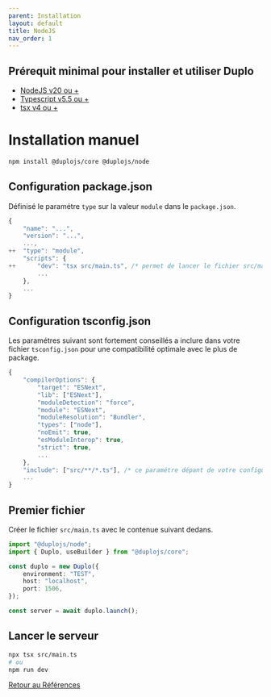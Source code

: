 ```yaml
---
parent: Installation
layout: default
title: NodeJS
nav_order: 1
---
```


## Prérequit minimal pour installer et utiliser Duplo
- [NodeJS v20 ou +](https://nodejs.org/fr/blog/release/v20.0.0)
- [Typescript v5.5 ou +](https://www.typescriptlang.org/docs/handbook/release-notes/typescript-5-5.html)
- [tsx v4 ou +](https://www.npmjs.com/package/tsx)

# Installation manuel

```bash
npm install @duplojs/core @duplojs/node
```

## Configuration package.json
Définisé le paramétre `type` sur la valeur `module` dans le `package.json`.

```js
{
    "name": "...",
    "version": "...",
    ...,
++  "type": "module",
    "scripts": {
++      "dev": "tsx src/main.ts", /* permet de lancer le fichier src/main.ts avec la command npm run dev */
        ...
    },
    ...
}
```

## Configuration tsconfig.json
Les paramétres suivant sont fortement conseillés a inclure dans votre fichier `tsconfig.json` pour une compatibilité optimale avec le plus de package.

```js
{
    "compilerOptions": {
        "target": "ESNext",
        "lib": ["ESNext"], 
        "moduleDetection": "force",
        "module": "ESNext",
        "moduleResolution": "Bundler",           
        "types": ["node"],
        "noEmit": true,
        "esModuleInterop": true,
        "strict": true,
        ...
    },
    "include": ["src/**/*.ts"], /* ce paramétre dépant de votre configuration */
    ...
}
```

## Premier fichier
Créer le fichier `src/main.ts` avec le contenue suivant dedans.

```ts
import "@duplojs/node";
import { Duplo, useBuilder } from "@duplojs/core";

const duplo = new Duplo({
    environment: "TEST",
    host: "localhost",
    port: 1506,
});

const server = await duplo.launch();
```

## Lancer le serveur
```bash
npx tsx src/main.ts
# ou
npm run dev
```


[Retour au Références](../..)